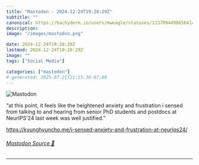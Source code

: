 ```yaml
---
title: "Mastodon - 2024-12-24T19:28:29Z"
subtitle: ""
canonical: https://hachyderm.io/users/mweagle/statuses/113709449865641438
description:
image: "/images/mastodon.png"

date: 2024-12-24T19:28:29Z
lastmod: 2024-12-24T19:28:29Z
image: ""
tags: ["Social Media"]

categories: ["mastodon"]
# generated: 2025-07-21T21:15:38-07:00
---
```

![Mastodon](/images/mastodon.png)

<p>“at this point, it feels like the heightened anxiety and frustration i sensed from talking to and hearing from senior PhD students and postdocs at NeurIPS’24 last week was well justified.”</p><p><a href="https://kyunghyuncho.me/i-sensed-anxiety-and-frustration-at-neurips24/" target="_blank" rel="nofollow noopener noreferrer" translate="no"><span class="invisible">https://</span><span class="ellipsis">kyunghyuncho.me/i-sensed-anxie</span><span class="invisible">ty-and-frustration-at-neurips24/</span></a></p>


###### [Mastodon Source 🐘](https://hachyderm.io/@mweagle/113709449865641438)

___
